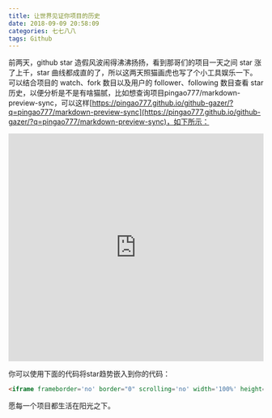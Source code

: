 ```yaml
---
title: 让世界见证你项目的历史
date: 2018-09-09 20:58:09
categories: 七七八八
tags: Github
---
```


前两天，github star 造假风波闹得沸沸扬扬，看到那哥们的项目一天之间 star 涨了上千，star 曲线都成直的了，所以这两天照猫画虎也写了个小工具娱乐一下。可以结合项目的 watch、fork 数目以及用户的 follower、following 数目查看 star 历史，以便分析是不是有啥猫腻，比如想查询项目pingao777/markdown-preview-sync，可以这样[https://pingao777.github.io/github-gazer/?q=pingao777/markdown-preview-sync](https://pingao777.github.io/github-gazer/?q=pingao777/markdown-preview-sync)，如下所示：

<iframe frameborder='no' border="0" scrolling='no' width='100%' height='450px' src='https://pingao777.github.io/github-gazer/?q=pingao777/markdown-preview-sync'></iframe>

你可以使用下面的代码将star趋势嵌入到你的代码：

```html
<iframe frameborder='no' border="0" scrolling='no' width='100%' height='450px' src='https://pingao777.github.io/github-gazer/?q=user/repo'></iframe>
```

愿每一个项目都生活在阳光之下。
